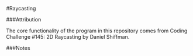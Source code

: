 #Raycasting

###Attribution

The core functionality of the program in this repository comes from
Coding Challenge #145: 2D Raycasting by Daniel Shiffman.

###Notes
